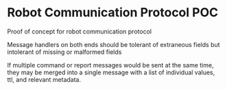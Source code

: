 # Robot Communication Protocol POC

Proof of concept for robot communication protocol

Message handlers on both ends should be tolerant of extraneous fields but intolerant of missing or malformed fields

If multiple command or report messages would be sent at the same time, they may be merged into a single message with a list of individual values, ttl, and relevant metadata.